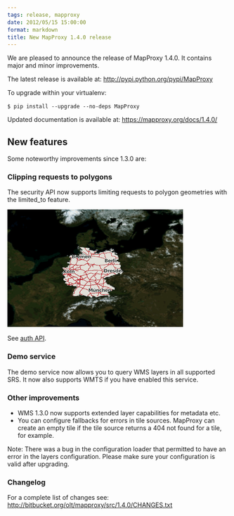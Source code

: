 ```yaml
---
tags: release, mapproxy
date: 2012/05/15 15:00:00
format: markdown
title: New MapProxy 1.4.0 release
---
```


We are pleased to announce the release of MapProxy 1.4.0. It
contains major and minor improvements.

The latest release is available at: <http://pypi.python.org/pypi/MapProxy>

To upgrade within your virtualenv:

    $ pip install --upgrade --no-deps MapProxy

Updated documentation is available at: <https://mapproxy.org/docs/1.4.0/>

## New features

Some noteworthy improvements since 1.3.0 are:


### Clipping requests to polygons

The security API now supports limiting requests to polygon geometries
with the limited_to feature.

![Request clipping](/static/img/auth_limited_to.png)

See [auth API](https://mapproxy.org/docs/nightly/auth.html#limited-to).

### Demo service

The demo service now allows you to query WMS layers in all supported SRS.
It now also supports WMTS if you have enabled this service.


### Other improvements

- WMS 1.3.0 now supports extended layer capabilities for metadata etc.
- You can configure fallbacks for errors in tile sources. MapProxy can
 create an empty tile if the tile source returns a 404 not found for
 a tile, for example.

Note:
There was a bug in the configuration loader that permitted to have an
error in the layers configuration. Please make sure your configuration is
valid after upgrading.


### Changelog

For a complete list of changes see:
<http://bitbucket.org/olt/mapproxy/src/1.4.0/CHANGES.txt>
